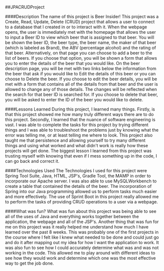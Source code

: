 ##JPACRUDProject



####Description
The name of this project is Beer Insider!
This project was a Create, Read, Update, Delete (CRUD) project that allows a user to connect to a database that I created in or to interact with it. When the webpage opens, the user is immediately met with the homepage that allows the user to input a Beer ID to view which beer that is assigned to that beer. You will be shown the beer ID, the beer type, the beer name, the maker of that beer (which is labeled as Brand), the ABV (percentage alcohol) and the rating of that beer. Alternatively, on that page you can choose to add a beer to the list of beers. If you choose that option, you will be shown a form that allows you to enter the details of the beer that you would like. On the beer description page, you will be met with two links below the information from the beer that ask if you would like to Edit the details of this beer or you can choose to Delete the beer. If you choose to edit the beer details, you will be met with a form that contains all of the details from that beer and the user is allowed to change any of those details. The changes will be reflected when the search for that beer ID is searched for. If you choose to delete that beer, you will be asked to enter the ID of the beer you would like to delete.


####Lessons Learned
During this project, I learned many things. Firstly, is that this project showed me how many truly different ways there are to do this project. Secondly, I learned that the nuance of software engineering is vast. I was able to complete the tasks for this project by trying different things and I was able to troubleshoot the problems just by knowing what the error was telling me, or at least telling me where to look. This project also taught me that persistence and allowing yourself to try many different things and using what worked and what didn't work is really how these projects will get done. The biggest lesson I learned from this project was trusting myself with knowing that even if I mess something up in the code, I can go back and correct it.

####Technologies Used
The Technologies I used for this project were Spring Tool Suite, Java, HTML, JSP's, Gradle Tool, the MAMP in order to incorporate our Apache server. I was also able to use MySQLWorkbench to create a table that contained the details of the beer. The incorporation of Spring into our Java programming allowed us to perform tasks much easier and more effectively. The use of Sprint Boot in this project really allowed me to perform the tasks of providing CRUD operations to a user via a webpage.

####What was fun?
What was fun about this project was being able to see all of the uses of Java and everything works together between the application, the webpage and all of the JSP's. Another thing that was fun for me on this project was it really helped me understand how much I have learned over the past 8 weeks. This was probably one of the first projects in the course where I felt like I knew what needed to be done and could just go and do it after mapping out my idea for how I want the application to work. It was also fun to see how I could accurately determine what was and was not working in the code. This allowed me to play around with different ideas to see how they would work and determine which one was the most effective way to get the job done.
